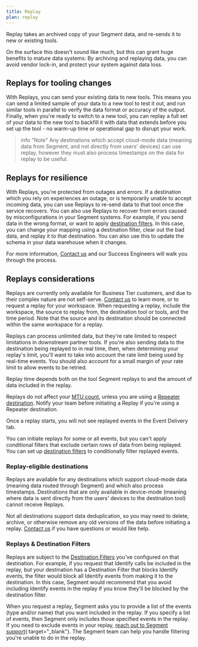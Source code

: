 ```yaml
---
title: Replay
plan: replay
---
```


Replay takes an archived copy of your Segment data, and re-sends it to new or existing tools.

On the surface this doesn't sound like much, but this can grant huge benefits to mature data systems: By archiving and replaying data, you can avoid vendor lock-in, and protect your system against data loss.

## Replays for tooling changes

With Replays, you can send your existing data to new tools.
This means you can send a limited sample of your data to a new tool to test it out, and run similar tools in parallel to verify the data format or accuracy of the output. Finally, when you're ready to switch to a new tool, you can replay a full set of your data to the new tool to backfill it with data that extends before you set up the tool - no warm-up time or operational gap to disrupt your work.

> info "Note"
> Any destinations which accept cloud-mode data (meaning data from Segment, and not directly from users' devices) can use replay, however they must also process timestamps on the data for replay to be useful.

<!-- TODO: insert a list of destinations which are replay-eligible, see REPLAYS-38-->

## Replays for resilience

With Replays, you're protected from outages and errors. If a destination which you rely on experiences an outage, or is temporarily unable to accept incoming data, you can use Replays to re-send data to that tool once the service recovers. You can also use Replays to recover from errors caused by misconfigurations in your Segment systems. For example, if you send data in the wrong format, or want to apply [destination filters](/docs/connections/destinations/destination-filters/). In this case, you can change your mapping using a destination filter, clear out the bad data, and replay it to that destination. You can also use this to update the schema in your data warehouse when it changes.

For more information, [Contact us](https://segment.com/help/contact/) and our Success Engineers will walk you through the process.

## Replays considerations

Replays are currently only available for Business Tier customers, and due to their complex nature are not self-serve. [Contact us](https://segment.com/help/contact/) to learn more, or to request a replay for your workspace. When requesting a replay, include the workspace, the source to replay from, the destination tool or tools, and the time period. Note that the source and its destination should be connected within the same workspace for a replay.

Replays can process unlimited data, but they're rate limited to respect limitations in downstream partner tools. If you're also sending data to the destination being replayed to in real time, then, when determining your replay's limit, you'll want to take into account the rate limit being used by real-time events. You should also account for a small margin of your rate limit to allow events to be retried. 

Replay time depends both on the tool Segment replays to and the amount of data included in the replay.

Replays do not affect your [MTU count](/docs/guides/usage-and-billing/mtus-and-throughput/), unless you are using a [Repeater destination](/docs/connections/destinations/catalog/repeater/). Notify your team before initiating a Replay if you're using a Repeater destination.

Once a replay starts, you will not see replayed events in the Event Delivery tab.

You can initiate replays for some or all events, but you can't apply conditional filters that exclude certain rows of data from being replayed. You can set up [destination filters](/docs/connections/destinations/destination-filters/) to conditionally filter replayed events.

### Replay-eligible destinations

Replays are available for any destinations which support cloud-mode data (meaning data routed through Segment) and which also process timestamps. Destinations that are only available in device-mode (meaning where data is sent directly from the users' devices to the destination tool) cannot receive Replays.

Not all destinations support data deduplication, so you may need to delete, archive, or otherwise remove any old versions of the data before initiating a replay. [Contact us](https://segment.com/help/contact/) if you have questions or would like help.

### Replays & Destination Filters

Replays are subject to the [Destination Filters](/docs/connections/destinations/destination-filters/) you've configured on that destination. For example, if you request that Identify calls be included in the replay, but your destination has a Destination Filter that blocks Identify events, the filter would block all Identify events from making it to the destination. In this case, Segment would recommend that you avoid including Identify events in the replay if you know they'll be blocked by the destination filter.

When you request a replay, Segment asks you to provide a list of the events (type and/or name) that you want included in the replay. If you specify a list of events, then Segment only includes those specified events in the replay. If you need to exclude events in your replay, [reach out to Segment support](https://segment.com/help/contact/){:target="_blank"}. The Segment team can help you handle filtering you're unable to do in the replay.
